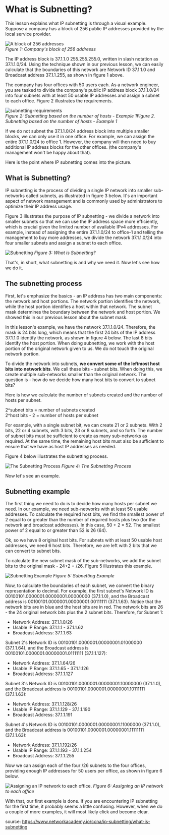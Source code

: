 # **What is Subnetting?**

	

This lesson explains what IP subnetting is through a visual example. Suppose a company has a block of 256 public IP addresses provided by the local service provider. 

![A block of 256 addresses](subnetting/block-of-256-addresses.svg)
<br>
*Figure 1: Company's block of 256 addresss*


The IP address block is 37.1.1.0 255.255.255.0, written in slash notation as 37.1.1.0/24. Using the technique shown in our previous lesson, we can easily calculate that the boundaries of this network are Network ID 37.1.1.0 and Broadcast address 37.1.1.255, as shown in figure 1 above.

The company has four offices with 50 users each. As a network engineer, you are tasked to divide the company's public IP address block 37.1.1.0/24 into four subnets with at least 50 usable IP addresses and assign a subnet to each office. Figure 2 illustrates the requirements.

![subnetting-requirements](subnetting/subnetting-requirements.svg)
<br>
*Figure 2: Subnetting based on the number of hosts - Example 1Figure 2\. Subnetting based on the number of hosts \- Example 1*

If we do not subnet the 37.1.1.0/24 address block into multiple smaller blocks, we can only use it in one office. For example, we can assign the entire 37.1.1.0/24 to office 1\. However, the company will then need to buy additional IP address blocks for the other offices. (the company's management won't be happy about that). 

Here is the point where IP subnetting comes into the picture.

## **What is Subnetting?**

IP subnetting is the process of dividing a single IP network into smaller sub-networks called subnets, as illustrated in figure 3 below. It's an important aspect of network management and is commonly used by administrators to optimize their IP address usage.

Figure 3 illustrates the purpose of IP subnetting \- we divide a network into smaller subnets so that we can use the IP address space more efficiently, which is crucial given the limited number of available IPv4 addresses. For example, instead of assigning the entire 37.1.1.0/24 to office-1 and telling the management to buy more addresses, we divide the network 37.1.1.0/24 into four smaller subnets and assign a subnet to each office.

![Subnetting](subnetting/what-is-ip-subnetting.svg)
*Figure 3: What is Subnetting?*

That's, in short, what subnetting is and why we need it. Now let's see how we do it.

## **The subnetting process**

First, let's emphasize the basics \- an IP address has two main components: the network and host portions. The network portion identifies the network, while the host portion identifies a host within that network. The subnet mask determines the boundary between the network and host portion. We showed this in our previous lesson about the subnet mask.

In this lesson's example, we have the network 37.1.1.0/24. Therefore, the mask is 24 bits long, which means that the first 24 bits of the IP address 37.1.1.0 identify the network, as shown in figure 4 below. The last 8 bits identify the host portion. When doing subnetting, we work with the host portion of the original network given to us. We do not touch the original network portion.

To divide the network into subnets, **we convert some of the leftmost host bits into network bits**. We call these bits \- subnet bits. When doing this, we create multiple sub-networks smaller than the original network. The question is \- how do we decide how many host bits to convert to subnet bits? 

Here is how we calculate the number of subnets created and the number of hosts per subnet.

2^subnet bits \= number of subnets created  
2^host bits \- 2 \= number of hosts per subnet

For example, with a single subnet bit, we can create 21 or 2 subnets. With 2 bits, 22 or 4 subnets, with 3 bits, 23 or 8 subnets, and so forth. The number of subnet bits must be sufficient to create as many sub-networks as required. At the same time, the remaining host bits must also be sufficient to ensure that we have as host IP addresses as needed.

Figure 4 below illustrates the subnetting process.

![The Subnetting Process](subnetting/the-subnetting-process.svg)
*Figure 4: The Subnetting Process*


Now let's see an example.

## **Subnetting example**

The first thing we need to do is to decide how many hosts per subnet we need. In our example, we need sub-networks with at least 50 usable addresses. To calculate the required host bits, we find the smallest power of 2 equal to or greater than the number of required hosts plus two (for the network and broadcast addresses). In this case, 50 \+ 2 \= 52\. The smallest power of 2 equal to or greater than 52 is 26 (64).

Ok, so we have 8 original host bits. For subnets with at least 50 usable host addresses, we need 6 host bits. Therefore, we are left with 2 bits that we can convert to subnet bits.

To calculate the new subnet mask of the sub-networks, we add the subnet bits to the original mask \- 24+2 \= /26. Figure 5 illustrates this example.

![Subnetting Example](subnetting/ip-subnetting-an-example.svg)
*Figure 5: Subnetting Example*

Now, to calculate the boundaries of each subnet, we convert the binary representation to decimal. For example, the first subnet's Network ID is 00100101.0000001.00000001.00000000 (37.1.1.0), and the Broadcast address is 00100101.0000001.00000001.00111111 (37.1.1.63). Notice that the network bits are in blue and the host bits are in red. The network bits are 26 \- the 24 original network bits plus the 2 subnet bits. Therefore, for Subnet 1:

* Network Address: 37.1.1.0/26  
* Usable IP Range: 37.1.1.1 \- 37.1.1.62  
* Broadcast Address: 37.1.1.63

Subnet 2's Network ID is 00100101.0000001.00000001.01000000 (37.1.1.64), and the Broadcast address is 00100101.0000001.00000001.01111111 (37.1.1.127):

* Network Address: 37.1.1.64/26  
* Usable IP Range: 37.1.1.65 \- 37.1.1.126  
* Broadcast Address: 37.1.1.127

Subnet 3's Network ID is 00100101.0000001.00000001.10000000 (37.1.1.0), and the Broadcast address is 00100101.0000001.00000001.10111111 (37.1.1.63):

* Network Address: 37.1.1.128/26  
* Usable IP Range: 37.1.1.129 \- 37.1.1.190  
* Broadcast Address: 37.1.1.191

Subnet 4's Network ID is 00100101.0000001.00000001.11000000 (37.1.1.0), and the Broadcast address is 00100101.0000001.00000001.11111111 (37.1.1.63):

* Network Address: 37.1.1.192/26  
* Usable IP Range: 37.1.1.193 \- 37.1.1.254  
* Broadcast Address: 37.1.1.255

Now we can assign each of the four /26 subnets to the four offices, providing enough IP addresses for 50 users per office, as shown in figure 6 below.

![Assigning an IP network to each office.](subnetting/example-result.svg)
*Figure 6: Assigning an IP network to each office*

With that, our first example is done. If you are encountering IP subnetting for the first time, it probably seems a little confusing. However, when we do a couple of more examples, it will most likely click and become clear.

source: https://www.networkacademy.io/ccna/ip-subnetting/what-is-subnetting